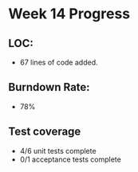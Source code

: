 # Week 14 Progress

## LOC:
-  67 lines of code added.

## Burndown Rate:
- 78%

## Test coverage
- 4/6 unit tests complete
- 0/1 acceptance tests complete
